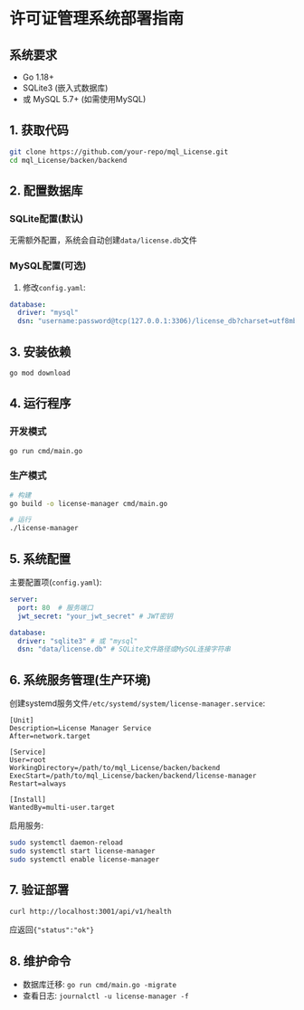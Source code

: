 # 许可证管理系统部署指南

## 系统要求
- Go 1.18+
- SQLite3 (嵌入式数据库)
- 或 MySQL 5.7+ (如需使用MySQL)

## 1. 获取代码
```bash
git clone https://github.com/your-repo/mql_License.git
cd mql_License/backen/backend
```

## 2. 配置数据库
### SQLite配置(默认)
无需额外配置，系统会自动创建`data/license.db`文件

### MySQL配置(可选)
1. 修改`config.yaml`:
```yaml
database:
  driver: "mysql"
  dsn: "username:password@tcp(127.0.0.1:3306)/license_db?charset=utf8mb4&parseTime=True&loc=Local"
```

## 3. 安装依赖
```bash
go mod download
```

## 4. 运行程序
### 开发模式
```bash
go run cmd/main.go
```

### 生产模式
```bash
# 构建
go build -o license-manager cmd/main.go

# 运行
./license-manager
```

## 5. 系统配置
主要配置项(`config.yaml`):
```yaml
server:
  port: 80  # 服务端口
  jwt_secret: "your_jwt_secret" # JWT密钥

database:
  driver: "sqlite3" # 或 "mysql"
  dsn: "data/license.db" # SQLite文件路径或MySQL连接字符串
```

## 6. 系统服务管理(生产环境)
创建systemd服务文件`/etc/systemd/system/license-manager.service`:
```
[Unit]
Description=License Manager Service
After=network.target

[Service]
User=root
WorkingDirectory=/path/to/mql_License/backen/backend
ExecStart=/path/to/mql_License/backen/backend/license-manager
Restart=always

[Install]
WantedBy=multi-user.target
```

启用服务:
```bash
sudo systemctl daemon-reload
sudo systemctl start license-manager
sudo systemctl enable license-manager
```

## 7. 验证部署
```bash
curl http://localhost:3001/api/v1/health
```
应返回`{"status":"ok"}`

## 8. 维护命令
- 数据库迁移: `go run cmd/main.go -migrate`
- 查看日志: `journalctl -u license-manager -f`
